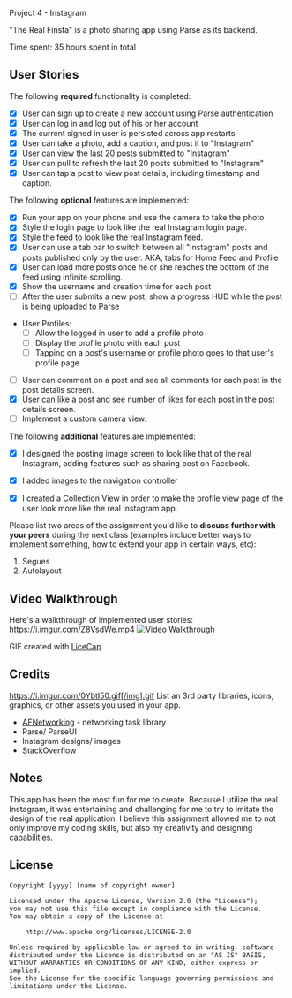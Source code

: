 Project 4 - Instagram

"The Real Finsta" is a photo sharing app using Parse as its backend.

Time spent: 35 hours spent in total

## User Stories

The following **required** functionality is completed:

- [X] User can sign up to create a new account using Parse authentication
- [X] User can log in and log out of his or her account
- [X] The current signed in user is persisted across app restarts
- [X] User can take a photo, add a caption, and post it to "Instagram"
- [X] User can view the last 20 posts submitted to "Instagram"
- [X] User can pull to refresh the last 20 posts submitted to "Instagram"
- [X] User can tap a post to view post details, including timestamp and caption.

The following **optional** features are implemented:

- [X] Run your app on your phone and use the camera to take the photo
- [X] Style the login page to look like the real Instagram login page.
- [X] Style the feed to look like the real Instagram feed.
- [X] User can use a tab bar to switch between all "Instagram" posts and posts published only by the user. AKA, tabs for Home Feed and Profile
- [X] User can load more posts once he or she reaches the bottom of the feed using infinite scrolling.
- [X] Show the username and creation time for each post
- [ ] After the user submits a new post, show a progress HUD while the post is being uploaded to Parse
- User Profiles:
   - [ ] Allow the logged in user to add a profile photo
   - [ ] Display the profile photo with each post
   - [ ] Tapping on a post's username or profile photo goes to that user's profile page
- [ ] User can comment on a post and see all comments for each post in the post details screen.
- [X] User can like a post and see number of likes for each post in the post details screen.
- [ ] Implement a custom camera view.

The following **additional** features are implemented:

- [X] I designed the posting image screen to look like that of the real Instagram, adding features such as sharing post on Facebook.
- [X] I added images to the navigation controller
- [X] I created a Collection View in order to make the profile view page of the user look more like the real Instagram app.


Please list two areas of the assignment you'd like to **discuss further with your peers** during the next class (examples include better ways to implement something, how to extend your app in certain ways, etc):

1. Segues
2. Autolayout

## Video Walkthrough

Here's a walkthrough of implemented user stories:
https://i.imgur.com/Z8VsdWe.mp4
<img src='/insta.gif' title='Video Walkthrough' width='' alt='Video Walkthrough' />


GIF created with [LiceCap](http://www.cockos.com/licecap/).

## Credits
https://i.imgur.com/0YbtI50.gif[/img].gif
List an 3rd party libraries, icons, graphics, or other assets you used in your app.

- [AFNetworking](https://github.com/AFNetworking/AFNetworking) - networking task library
- Parse/ ParseUI
- Instagram designs/ images
- StackOverflow

## Notes

This app has been the most fun for me to create. Because I utilize the real Instagram, it was entertaining and challenging for me to try to imitate the design of the real application. I believe this assignment allowed me to not only improve my coding skills, but also my creativity and designing capabilities.



## License

    Copyright [yyyy] [name of copyright owner]

    Licensed under the Apache License, Version 2.0 (the "License");
    you may not use this file except in compliance with the License.
    You may obtain a copy of the License at

        http://www.apache.org/licenses/LICENSE-2.0

    Unless required by applicable law or agreed to in writing, software
    distributed under the License is distributed on an "AS IS" BASIS,
    WITHOUT WARRANTIES OR CONDITIONS OF ANY KIND, either express or implied.
    See the License for the specific language governing permissions and
    limitations under the License.
